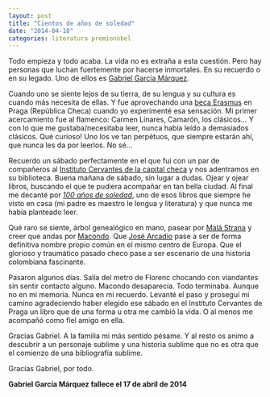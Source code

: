 ```yaml
---
layout: post
title: "Cientos de años de soledad"
date: "2014-04-18"
categories: literatura premionobel
---
```


Todo empieza y todo acaba. La vida no es extraña a esta cuestión. Pero hay personas que luchan fuertemente por hacerse inmortales. En su recuerdo o en su legado. Uno de ellos es [Gabriel García Márquez](http://es.wikipedia.org/wiki/Gabriel_Garc%C3%ADa_M%C3%A1rquez).

<!--more-->

Cuando uno se siente lejos de su tierra, de su lengua y su cultura es cuando más necesita de ellas. Y fue aprovechando una [beca Erasmus](http://www.becaerasmus.com/ ) en Praga (República Checa) cuando yo experimenté esa sensación. Mi primer acercamiento fue al flamenco: Carmen Linares, Camarón, los clásicos... Y con lo que me gustaba/necesitaba leer, nunca había leído a demasiados clásicos. Qué curioso! Uno los ve tan perpétuos, que siempre estarán ahí, que nunca les da por leerlos. No sé...

Recuerdo un sábado perfectamente en el que fui con un par de compañeros al [Instituto Cervantes de la capital checa](http://praga.cervantes.es/es/) y nos adentramos en su biblioteca. Buena mañana de sábado, sin lugar a dudas. Ojear y ojear libros, buscando el que te pudiera acompañar en tan bella ciudad. Al final me decanté por [*100 años de soledad*](http://es.wikipedia.org/wiki/Cien_a%C3%B1os_de_soledad), uno de esos libros que siempre he visto en casa (mi padre es maestro le lengua y literatura) y que nunca me había planteado leer.

Qué raro se siente, árbol genealógico en mano, pasear por [Malá Strana](http://es.wikipedia.org/wiki/Mal%C3%A1_Strana) y creer que andas por [Macondo](http://es.wikipedia.org/wiki/Macondo). Que [José Arcadio](http://es.wikipedia.org/wiki/Jos%C3%A9_Arcadio_Buend%C3%ADa) pase a ser de forma definitiva nombre propio común en el mismo centro de Europa. Que el glorioso y traumático pasado checo pase a ser escenario de una historia colombiana fascinante.

Pasaron algunos días. Salía del metro de Florenc chocando con viandantes sin sentir contacto alguno. Macondo desaparecía. Todo terminaba. Aunque no en mi memoria. Nunca en mi recuerdo. Levanté el paso y proseguí mi camino agradeciendo haber elegido ese sábado en el Instituto Cervantes de Praga un libro que de una forma u otra me cambió la vida. O al menos me acompañó como fiel amigo en ella.

Gracias Gabriel. A la familia mi más sentido pésame. Y al resto os animo a descubrir a un personaje sublime y una historia sublime que no es otra que el comienzo de una bibliografía sublime.

Gracias Gabriel, por todo.

**Gabriel García Márquez fallece el 17 de abril de 2014**